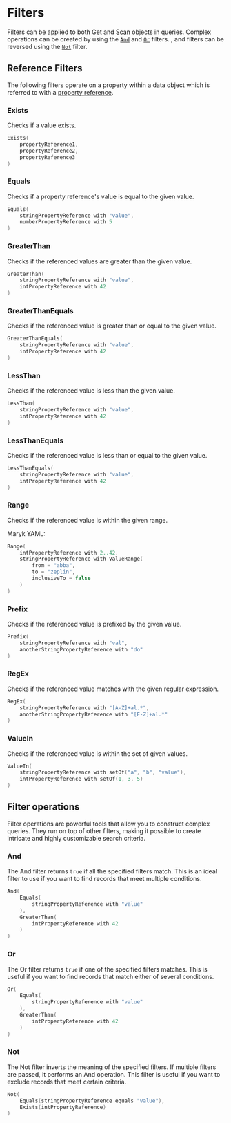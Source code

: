 # Filters

Filters can be applied to both [Get](query.md#get) and [Scan](query.md#scan) objects in
queries. Complex operations can be created by using the [`And`](#and)
and [`Or`](#or) filters. , and filters can be reversed using the [`Not`](#not)
filter.

## Reference Filters
The following filters operate on a property within a data object which is referred to with a 
[property reference](properties/references.md).

### Exists
Checks if a value exists.

```kotlin
Exists(
    propertyReference1,
    propertyReference2,
    propertyReference3
)
```

### Equals
Checks if a property reference's value is equal to the given value.

```kotlin
Equals(
    stringPropertyReference with "value",
    numberPropertyReference with 5
)
```

### GreaterThan
Checks if the referenced values are greater than the given value.

```kotlin
GreaterThan(
    stringPropertyReference with "value",
    intPropertyReference with 42
)
```

### GreaterThanEquals
Checks if the referenced value is greater than or equal to the given value.

```kotlin
GreaterThanEquals(
    stringPropertyReference with "value",
    intPropertyReference with 42
)
```

### LessThan
Checks if the referenced value is less than the given value.

```kotlin
LessThan(
    stringPropertyReference with "value",
    intPropertyReference with 42
)
```

### LessThanEquals
Checks if the referenced value is less than or equal to the given value.

```kotlin
LessThanEquals(
    stringPropertyReference with "value",
    intPropertyReference with 42
)
```

### Range
Checks if the referenced value is within the given range.

Maryk YAML:
```kotlin
Range(
    intPropertyReference with 2..42,
    stringPropertyReference with ValueRange(
        from = "abba",
        to = "zeplin",
        inclusiveTo = false
    )
) 
```

### Prefix
Checks if the referenced value is prefixed by the given value.

```kotlin
Prefix(
    stringPropertyReference with "val",
    anotherStringPropertyReference with "do"
)
```

### RegEx
Checks if the referenced value matches with the given regular expression.

```kotlin
RegEx(
    stringPropertyReference with "[A-Z]+al.*",
    anotherStringPropertyReference with "[E-Z]+al.*"
)
```

### ValueIn
Checks if the referenced value is within the set of given values.

```kotlin
ValueIn(
    stringPropertyReference with setOf("a", "b", "value"),
    intPropertyReference with setOf(1, 3, 5)
)
```

## Filter operations
Filter operations are powerful tools that allow you to construct complex queries. 
They run on top of other filters, making it possible to create intricate and highly customizable search criteria.

### And
The And filter returns `true` if all the specified filters match. 
This is an ideal filter to use if you want to find records that meet multiple conditions.

```kotlin
And(
    Equals(
        stringPropertyReference with "value"
    ),
    GreaterThan(
        intPropertyReference with 42
    )
)
```

### Or
The Or filter returns `true` if one of the specified filters matches. 
This is useful if you want to find records that match either of several conditions.

```kotlin
Or(
    Equals(
        stringPropertyReference with "value"
    ),
    GreaterThan(
        intPropertyReference with 42
    )
)
```

### Not
The Not filter inverts the meaning of the specified filters. If multiple filters are passed, it performs an And operation. 
This filter is useful if you want to exclude records that meet certain criteria.

```kotlin
Not(
    Equals(stringPropertyReference equals "value"),
    Exists(intPropertyReference)
)
```
